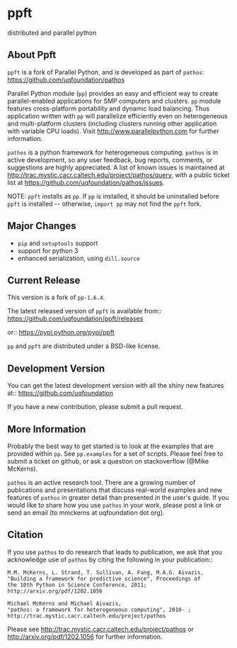 ppft
====
distributed and parallel python

About Ppft
----------
`ppft` is a fork of Parallel Python, and is developed as part of `pathos`: https://github.com/uqfoundation/pathos

Parallel Python module (`pp`) provides an easy and efficient way to create parallel-enabled applications for SMP computers and clusters. `pp` module features cross-platform portability and dynamic load balancing. Thus application written with `pp` will parallelize efficiently even on heterogeneous and multi-platform clusters (including clusters running other application with variable CPU loads). Visit http://www.parallelpython.com for further information.

`pathos` is a python framework for heterogeneous computing.
`pathos` is in active development, so any user feedback, bug reports, comments,
or suggestions are highly appreciated.  A list of known issues is maintained
at http://trac.mystic.cacr.caltech.edu/project/pathos/query, with a public
ticket list at https://github.com/uqfoundation/pathos/issues.

NOTE: `ppft` installs as `pp`. If `pp` is installed, it should be uninstalled before `ppft` is installed -- otherwise, `import pp` may not find the `ppft` fork.


Major Changes
-------------
* `pip` and `setuptools` support
* support for python 3
* enhanced serialization, using `dill.source`


Current Release
---------------
This version is a fork of `pp-1.6.4`.

The latest released version of `ppft` is available from::
    https://github.com/uqfoundation/ppft/releases

or::
    https://pypi.python.org/pypi/ppft


`pp` and `ppft` are distributed under a BSD-like license.


Development Version
-------------------
You can get the latest development version with all the shiny new features at::
    https://github.com/uqfoundation

If you have a new contribution, please submit a pull request.


More Information
----------------
Probably the best way to get started is to look at the examples that are
provided within `pp`.  See `pp.examples` for a set of scripts.  Please feel
free to submit a ticket on github, or ask a question on stackoverflow
(@Mike McKerns).

`pathos` is an active research tool. There are a growing number of publications
and presentations that discuss real-world examples and new features of `pathos`
in greater detail than presented in the user's guide.  If you would like to
share how you use `pathos` in your work, please post a link or send an email
(to mmckerns at uqfoundation dot org).


Citation
--------
If you use `pathos` to do research that leads to publication, we ask that you
acknowledge use of `pathos` by citing the following in your publication::

    M.M. McKerns, L. Strand, T. Sullivan, A. Fang, M.A.G. Aivazis,
    "Building a framework for predictive science", Proceedings of
    the 10th Python in Science Conference, 2011;
    http://arxiv.org/pdf/1202.1056

    Michael McKerns and Michael Aivazis,
    "pathos: a framework for heterogeneous computing", 2010- ;
    http://trac.mystic.cacr.caltech.edu/project/pathos

Please see http://trac.mystic.cacr.caltech.edu/project/pathos or
http://arxiv.org/pdf/1202.1056 for further information.

